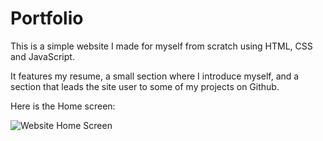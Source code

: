 # Portfolio
This is a simple website I made for myself from scratch using HTML, CSS and JavaScript.

It features my resume, a small section where I introduce myself, and a section that leads the site user to some of my projects on Github.

Here is the Home screen:

![Website Home Screen](https://github.com/shaheerl/My-Website/blob/main/website_homescreen.png)
